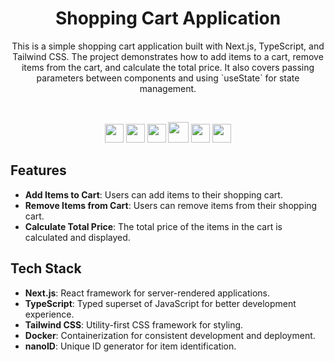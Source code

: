 <h1 align='center'>
Shopping Cart Application
</h1>
<p align='center'>
This is a simple shopping cart application built with Next.js, TypeScript, and Tailwind CSS. The project demonstrates how to add items to a cart, remove items from the cart, and calculate the total price. It also covers passing parameters between components and using `useState` for state management.
</p>
</br>
<p align='center'>
  <img src="https://img.shields.io/badge/TypeScript-007ACC?style=for-the-badge&logo=typescript&logoColor=white" height="30"/>
  <img src="https://img.shields.io/badge/HTML5-E34F26?style=for-the-badge&logo=html5&logoColor=white"  height="30"/>
  <img src="https://img.shields.io/badge/Docker-2CA5E0?style=for-the-badge&logo=docker&logoColor=white"  height="30"/>
  <img src="https://img.shields.io/badge/next%20js-000000?style=for-the-badge&logo=nextdotjs&logoColor=white" height="33"/>
 <img src="https://img.shields.io/badge/Tailwind_CSS-38B2AC?style=for-the-badge&logo=tailwind-css&logoColor=white" height="30"/>
  <img src="https://img.shields.io/badge/VSCode-0078D4?style=for-the-badge&logo=visual%20studio%20code&logoColor=white" height="30"/>
</p>

## Features

- **Add Items to Cart**: Users can add items to their shopping cart.
- **Remove Items from Cart**: Users can remove items from their shopping cart.
- **Calculate Total Price**: The total price of the items in the cart is calculated and displayed.

## Tech Stack

- **Next.js**: React framework for server-rendered applications.
- **TypeScript**: Typed superset of JavaScript for better development experience.
- **Tailwind CSS**: Utility-first CSS framework for styling.
- **Docker**: Containerization for consistent development and deployment.
- **nanoID**: Unique ID generator for item identification.

